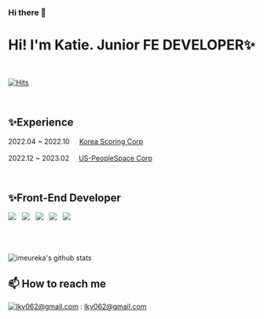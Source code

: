 ### Hi there 👋

<!--
**imeureka/imeureka** is a ✨ _special_ ✨ repository because its `README.md` (this file) appears on your GitHub profile.

Here are some ideas to get you started:

- 🔭 I’m currently working on ...
- 🌱 I’m currently learning ...
- 👯 I’m looking to collaborate on ...
- 🤔 I’m looking for help with ...
- 💬 Ask me about ...
- 📫 How to reach me: ...
- 😄 Pronouns: ...
- ⚡ Fun fact: ...
-->

  <div align=left>
  
  # Hi! I'm Katie. Junior FE DEVELOPER✨
  <br/>

  [![Hits](https://hits.seeyoufarm.com/api/count/incr/badge.svg?url=https%3A%2F%2Fgithub.com%2Fimeureka)](https://hits.seeyoufarm.com) 

  <br/>

  
  ## ✨Experience
  2022.04 ~ 2022.10&nbsp;&nbsp;&nbsp;&nbsp;&nbsp;[Korea Scoring Corp](https://www.kscnc.co.kr/index.ks)
  <br/><br/>
  2022.12 ~ 2023.02&nbsp;&nbsp;&nbsp;&nbsp;&nbsp;[US-PeopleSpace Corp](https://peoplespace.us/)
  
  <br/>
    
  ## ✨Front-End Developer
  <img src="https://img.shields.io/badge/HTML5-E34F26?style=flat-square&logo=HTML5&logoColor=white"/> </a> &nbsp;
  <img src="https://img.shields.io/badge/CSS3-1572B6?style=flat-square&logo=CSS3&logoColor=white"/> </a> &nbsp;
  <img src="https://img.shields.io/badge/JavaScript-F7DF1E?style=flat-square&logo=JavaScript&logoColor=black"/> </a>&nbsp;
  <img src="https://img.shields.io/badge/ReactJS-61DAFB?style=flat-square&logo=React&logoColor=black"/> </a>&nbsp;
  <img src="https://img.shields.io/badge/TypeScript-007ACC?style=flat-square&logo=TypeScript&logoColor=white"/> </a> &nbsp;

 
  

  <br/><br/><br/>
  ![imeureka's github stats](https://github-readme-stats.vercel.app/api?username=imeureka&show_icons=true)



## 📫  How to reach me
[![lky062@gmail.com](https://img.shields.io/badge/Gmail-d14836?style=flat-square&logo=Gmail&logoColor=white&link=mailto:pkiopb@gmail.com)](mailto:lky062@gmail.com) : lky062@gmail.com 
